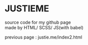 # JUSTIEME

source code for my github page  
made by HTML/ SCSS/ JS(with babel)

previous page : justie.me/index2.html